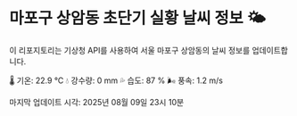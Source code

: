 
# 마포구 상암동 초단기 실황 날씨 정보 🌤️

이 리포지토리는 기상청 API를 사용하여 서울 마포구 상암동의 날씨 정보를 업데이트합니다. 

🌡️ 기온: 22.9 ℃
💧 강수량: 0 mm
💦 습도: 87 %
🌬️ 풍속: 1.2 m/s

마지막 업데이트 시각: 2025년 08월 09일 23시 10분    
